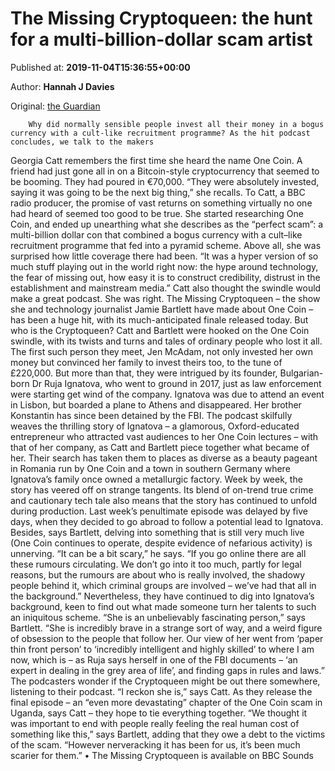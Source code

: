 
# The Missing Cryptoqueen: the hunt for a multi-billion-dollar scam artist

Published at: **2019-11-04T15:36:55+00:00**

Author: **Hannah J Davies**

Original: [the Guardian](https://www.theguardian.com/tv-and-radio/2019/nov/04/the-missing-cryptoqueen-the-hunt-for-a-multi-billion-dollar-scam-artist)


        Why did normally sensible people invest all their money in a bogus currency with a cult-like recruitment programme? As the hit podcast concludes, we talk to the makers
      
Georgia Catt remembers the first time she heard the name One Coin. A friend had just gone all in on a Bitcoin-style cryptocurrency that seemed to be booming. They had poured in €70,000. “They were absolutely invested, saying it was going to be the next big thing,” she recalls.
To Catt, a BBC radio producer, the promise of vast returns on something virtually no one had heard of seemed too good to be true. She started researching One Coin, and ended up unearthing what she describes as the “perfect scam”: a multi-billion dollar con that combined a bogus currency with a cult–like recruitment programme that fed into a pyramid scheme.
Above all, she was surprised how little coverage there had been. “It was a hyper version of so much stuff playing out in the world right now: the hype around technology, the fear of missing out, how easy it is to construct credibility, distrust in the establishment and mainstream media.” Catt also thought the swindle would make a great podcast. She was right. The Missing Cryptoqueen – the show she and technology journalist Jamie Bartlett have made about One Coin – has been a huge hit, with its much-anticipated finale released today.
But who is the Cryptoqueen? Catt and Bartlett were hooked on the One Coin swindle, with its twists and turns and tales of ordinary people who lost it all. The first such person they meet, Jen McAdam, not only invested her own money but convinced her family to invest theirs too, to the tune of £220,000. But more than that, they were intrigued by its founder, Bulgarian-born Dr Ruja Ignatova, who went to ground in 2017, just as law enforcement were starting get wind of the company. Ignatova was due to attend an event in Lisbon, but boarded a plane to Athens and disappeared. Her brother Konstantin has since been detained by the FBI.
The podcast skilfully weaves the thrilling story of Ignatova – a glamorous, Oxford-educated entrepreneur who attracted vast audiences to her One Coin lectures – with that of her company, as Catt and Bartlett piece together what became of her. Their search has taken them to places as diverse as a beauty pageant in Romania run by One Coin and a town in southern Germany where Ignatova’s family once owned a metallurgic factory. Week by week, the story has veered off on strange tangents.
Its blend of on-trend true crime and cautionary tech tale also means that the story has continued to unfold during production. Last week’s penultimate episode was delayed by five days, when they decided to go abroad to follow a potential lead to Ignatova. Besides, says Bartlett, delving into something that is still very much live (One Coin continues to operate, despite evidence of nefarious activity) is unnerving. “It can be a bit scary,” he says. “If you go online there are all these rumours circulating. We don’t go into it too much, partly for legal reasons, but the rumours are about who is really involved, the shadowy people behind it, which criminal groups are involved – we’ve had that all in the background.”
Nevertheless, they have continued to dig into Ignatova’s background, keen to find out what made someone turn her talents to such an iniquitous scheme. “She is an unbelievably fascinating person,” says Bartlett. “She is incredibly brave in a strange sort of way, and a weird figure of obsession to the people that follow her. Our view of her went from ‘paper thin front person’ to ‘incredibly intelligent and highly skilled’ to where I am now, which is – as Ruja says herself in one of the FBI documents – ‘an expert in dealing in the grey area of life’, and finding gaps in rules and laws.” The podcasters wonder if the Cryptoqueen might be out there somewhere, listening to their podcast. “I reckon she is,” says Catt.
As they release the final episode – an “even more devastating” chapter of the One Coin scam in Uganda, says Catt – they hope to tie everything together. “We thought it was important to end with people really feeling the real human cost of something like this,” says Bartlett, adding that they owe a debt to the victims of the scam. “However nerveracking it has been for us, it’s been much scarier for them.”
• The Missing Cryptoqueen is available on BBC Sounds
